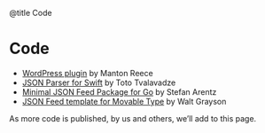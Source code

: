 @title Code
# Code

* [WordPress plugin](https://github.com/manton/jsonfeed-wp) by Manton Reece
* [JSON Parser for Swift](https://github.com/totocaster/JSONFeed) by Toto Tvalavadze
* [Minimal JSON Feed Package for Go](https://github.com/st3fan/jsonfeed) by Stefan Arentz
* [JSON Feed template for Movable Type](https://gist.github.com/walt/8da71fead3b8ba321f91efd954f0cb32) by Walt Grayson

As more code is published, by us and others, we’ll add to this page.